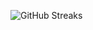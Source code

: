 ![GitHub Streaks](https://github-streaks-mqc9.onrender.com/streak/happilli/image?theme=midnight&cache_bust=1743247756&lang=ja)
